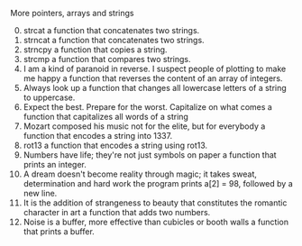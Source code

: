 More pointers, arrays and strings

0. strcat
a function that concatenates two strings.
1. strncat
a function that concatenates two strings.
2. strncpy
a function that copies a string.
3. strcmp
a function that compares two strings.
4. I am a kind of paranoid in reverse. I suspect people of plotting to make me happy
a function that reverses the content of an array of integers.
5. Always look up
a function that changes all lowercase letters of a string to uppercase.
6. Expect the best. Prepare for the worst. Capitalize on what comes
a function that capitalizes all words of a string
7. Mozart composed his music not for the elite, but for everybody
a function that encodes a string into 1337.
8. rot13
a function that encodes a string using rot13.
9. Numbers have life; they're not just symbols on paper
a function that prints an integer.
10. A dream doesn't become reality through magic; it takes sweat, determination and hard work
the program prints a[2] = 98, followed by a new line.
11. It is the addition of strangeness to beauty that constitutes the romantic character in art
a function that adds two numbers.
12. Noise is a buffer, more effective than cubicles or booth walls
a function that prints a buffer.
